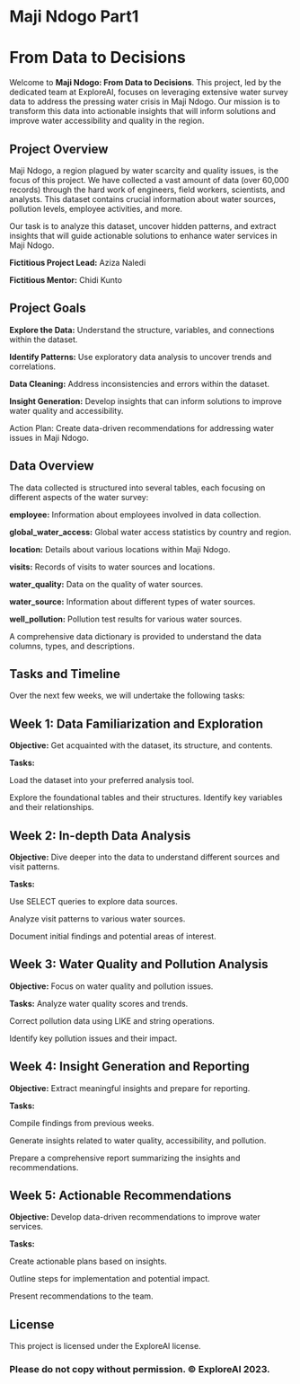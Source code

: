 # Maji Ndogo Part1


# From Data to Decisions

Welcome to **Maji Ndogo: From Data to Decisions**. This project, led by the dedicated team at ExploreAI, focuses on leveraging extensive water survey data to address the pressing water crisis in Maji Ndogo. Our mission is to transform this data into actionable insights that will inform solutions and improve water accessibility and quality in the region.


## Project Overview

Maji Ndogo, a region plagued by water scarcity and quality issues, is the focus of this project. We have collected a vast amount of data (over 60,000 records) through the hard work of engineers, field workers, scientists, and analysts. This dataset contains crucial information about water sources, pollution levels, employee activities, and more.

Our task is to analyze this dataset, uncover hidden patterns, and extract insights that will guide actionable solutions to enhance water services in Maji Ndogo.

**Fictitious Project Lead:** Aziza Naledi

**Fictitious Mentor:** Chidi Kunto

## Project Goals

**Explore the Data:** Understand the structure, variables, and connections within the dataset.
             
**Identify Patterns:** Use exploratory data analysis to uncover trends and correlations.

**Data Cleaning:** Address inconsistencies and errors within the dataset.

**Insight Generation:** Develop insights that can inform solutions to improve water quality and accessibility.

Action Plan: Create data-driven recommendations for addressing water issues in Maji Ndogo.

## Data Overview

The data collected is structured into several tables, each focusing on different aspects of the water survey:

**employee:** Information about employees involved in data collection.

**global_water_access:** Global water access statistics by country and region.

**location:** Details about various locations within Maji Ndogo.

**visits:** Records of visits to water sources and locations.

**water_quality:** Data on the quality of water sources.

**water_source:** Information about different types of water sources.

**well_pollution:** Pollution test results for various water sources.

A comprehensive data dictionary is provided to understand the data columns, types, and descriptions.

## Tasks and Timeline

Over the next few weeks, we will undertake the following tasks:

## Week 1: Data Familiarization and Exploration

**Objective:** Get acquainted with the dataset, its structure, and contents.

**Tasks:**

Load the dataset into your preferred analysis tool.

Explore the foundational tables and their structures.
Identify key variables and their relationships.

## Week 2: In-depth Data Analysis

**Objective:** Dive deeper into the data to understand different sources and visit patterns.

**Tasks:**

Use SELECT queries to explore data sources.

Analyze visit patterns to various water sources.

Document initial findings and potential areas of interest.

## Week 3: Water Quality and Pollution Analysis

**Objective:** Focus on water quality and pollution issues.

**Tasks:**
Analyze water quality scores and trends.

Correct pollution data using LIKE and string operations.

Identify key pollution issues and their impact.

## Week 4: Insight Generation and Reporting

**Objective:** Extract meaningful insights and prepare for reporting.

**Tasks:**

Compile findings from previous weeks.

Generate insights related to water quality, accessibility, and pollution.

Prepare a comprehensive report summarizing the insights and recommendations.

## Week 5: Actionable Recommendations

**Objective:** Develop data-driven recommendations to improve water services.

**Tasks:**

Create actionable plans based on insights.

Outline steps for implementation and potential impact.

Present recommendations to the team.

## License

This project is licensed under the ExploreAI license.
### Please do not copy without permission. © ExploreAI 2023.

